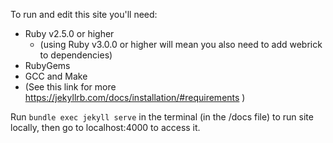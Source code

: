 To run and edit this site you'll need:
- Ruby v2.5.0 or higher
    - (using Ruby v3.0.0 or higher will mean you also need to add webrick to dependencies)
- RubyGems
- GCC and Make
- (See this link for more https://jekyllrb.com/docs/installation/#requirements )

Run `bundle exec jekyll serve` in the terminal (in the /docs file) to run site locally, then go to localhost:4000 to access it.
